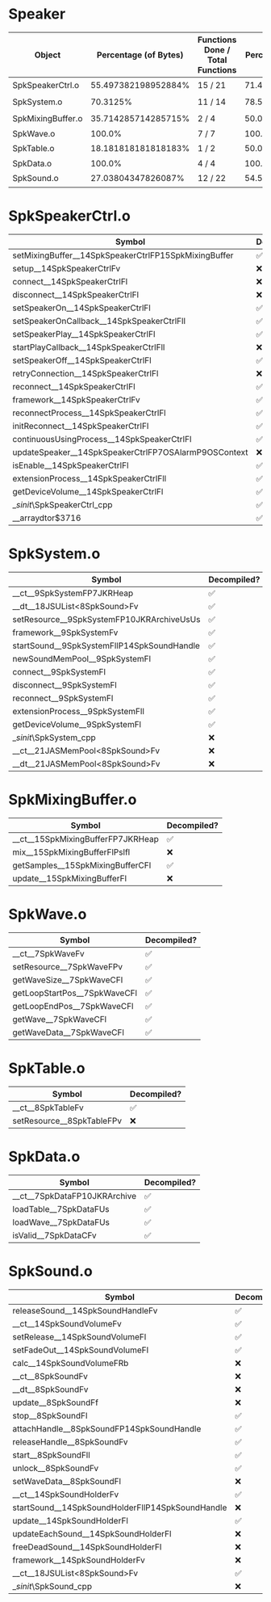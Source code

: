 # Speaker
| Object | Percentage (of Bytes) | Functions Done / Total Functions | Percentage (Functions) | Status 
| ------------- | ------------- | ------------- | ------------- | ------------- 
| SpkSpeakerCtrl.o | 55.497382198952884% | 15 / 21 | 71.42857142857143% | :eight_pointed_black_star: 
| SpkSystem.o | 70.3125% | 11 / 14 | 78.57142857142857% | :eight_pointed_black_star: 
| SpkMixingBuffer.o | 35.714285714285715% | 2 / 4 | 50.0% | :eight_pointed_black_star: 
| SpkWave.o | 100.0% | 7 / 7 | 100.0% | :white_check_mark: 
| SpkTable.o | 18.181818181818183% | 1 / 2 | 50.0% | :eight_pointed_black_star: 
| SpkData.o | 100.0% | 4 / 4 | 100.0% | :white_check_mark: 
| SpkSound.o | 27.03804347826087% | 12 / 22 | 54.54545454545454% | :eight_pointed_black_star: 


# SpkSpeakerCtrl.o
| Symbol | Decompiled? |
| ------------- | ------------- |
| setMixingBuffer__14SpkSpeakerCtrlFP15SpkMixingBuffer | :white_check_mark: |
| setup__14SpkSpeakerCtrlFv | :x: |
| connect__14SpkSpeakerCtrlFl | :x: |
| disconnect__14SpkSpeakerCtrlFl | :x: |
| setSpeakerOn__14SpkSpeakerCtrlFl | :white_check_mark: |
| setSpeakerOnCallback__14SpkSpeakerCtrlFll | :white_check_mark: |
| setSpeakerPlay__14SpkSpeakerCtrlFl | :white_check_mark: |
| startPlayCallback__14SpkSpeakerCtrlFll | :x: |
| setSpeakerOff__14SpkSpeakerCtrlFl | :white_check_mark: |
| retryConnection__14SpkSpeakerCtrlFl | :x: |
| reconnect__14SpkSpeakerCtrlFl | :white_check_mark: |
| framework__14SpkSpeakerCtrlFv | :white_check_mark: |
| reconnectProcess__14SpkSpeakerCtrlFl | :white_check_mark: |
| initReconnect__14SpkSpeakerCtrlFl | :white_check_mark: |
| continuousUsingProcess__14SpkSpeakerCtrlFl | :white_check_mark: |
| updateSpeaker__14SpkSpeakerCtrlFP7OSAlarmP9OSContext | :x: |
| isEnable__14SpkSpeakerCtrlFl | :white_check_mark: |
| extensionProcess__14SpkSpeakerCtrlFll | :white_check_mark: |
| getDeviceVolume__14SpkSpeakerCtrlFl | :white_check_mark: |
| __sinit_\SpkSpeakerCtrl_cpp | :white_check_mark: |
| __arraydtor$3716 | :white_check_mark: |


# SpkSystem.o
| Symbol | Decompiled? |
| ------------- | ------------- |
| __ct__9SpkSystemFP7JKRHeap | :white_check_mark: |
| __dt__18JSUList&lt;8SpkSound&gt;Fv | :white_check_mark: |
| setResource__9SpkSystemFP10JKRArchiveUsUs | :white_check_mark: |
| framework__9SpkSystemFv | :white_check_mark: |
| startSound__9SpkSystemFllP14SpkSoundHandle | :white_check_mark: |
| newSoundMemPool__9SpkSystemFl | :white_check_mark: |
| connect__9SpkSystemFl | :white_check_mark: |
| disconnect__9SpkSystemFl | :white_check_mark: |
| reconnect__9SpkSystemFl | :white_check_mark: |
| extensionProcess__9SpkSystemFll | :white_check_mark: |
| getDeviceVolume__9SpkSystemFl | :white_check_mark: |
| __sinit_\SpkSystem_cpp | :x: |
| __ct__21JASMemPool&lt;8SpkSound&gt;Fv | :x: |
| __dt__21JASMemPool&lt;8SpkSound&gt;Fv | :x: |


# SpkMixingBuffer.o
| Symbol | Decompiled? |
| ------------- | ------------- |
| __ct__15SpkMixingBufferFP7JKRHeap | :white_check_mark: |
| mix__15SpkMixingBufferFlPslfl | :x: |
| getSamples__15SpkMixingBufferCFl | :white_check_mark: |
| update__15SpkMixingBufferFl | :x: |


# SpkWave.o
| Symbol | Decompiled? |
| ------------- | ------------- |
| __ct__7SpkWaveFv | :white_check_mark: |
| setResource__7SpkWaveFPv | :white_check_mark: |
| getWaveSize__7SpkWaveCFl | :white_check_mark: |
| getLoopStartPos__7SpkWaveCFl | :white_check_mark: |
| getLoopEndPos__7SpkWaveCFl | :white_check_mark: |
| getWave__7SpkWaveCFl | :white_check_mark: |
| getWaveData__7SpkWaveCFl | :white_check_mark: |


# SpkTable.o
| Symbol | Decompiled? |
| ------------- | ------------- |
| __ct__8SpkTableFv | :white_check_mark: |
| setResource__8SpkTableFPv | :x: |


# SpkData.o
| Symbol | Decompiled? |
| ------------- | ------------- |
| __ct__7SpkDataFP10JKRArchive | :white_check_mark: |
| loadTable__7SpkDataFUs | :white_check_mark: |
| loadWave__7SpkDataFUs | :white_check_mark: |
| isValid__7SpkDataCFv | :white_check_mark: |


# SpkSound.o
| Symbol | Decompiled? |
| ------------- | ------------- |
| releaseSound__14SpkSoundHandleFv | :white_check_mark: |
| __ct__14SpkSoundVolumeFv | :white_check_mark: |
| setRelease__14SpkSoundVolumeFl | :white_check_mark: |
| setFadeOut__14SpkSoundVolumeFl | :white_check_mark: |
| calc__14SpkSoundVolumeFRb | :x: |
| __ct__8SpkSoundFv | :x: |
| __dt__8SpkSoundFv | :x: |
| update__8SpkSoundFf | :x: |
| stop__8SpkSoundFl | :white_check_mark: |
| attachHandle__8SpkSoundFP14SpkSoundHandle | :white_check_mark: |
| releaseHandle__8SpkSoundFv | :white_check_mark: |
| start__8SpkSoundFll | :white_check_mark: |
| unlock__8SpkSoundFv | :white_check_mark: |
| setWaveData__8SpkSoundFl | :x: |
| __ct__14SpkSoundHolderFv | :white_check_mark: |
| startSound__14SpkSoundHolderFllP14SpkSoundHandle | :x: |
| update__14SpkSoundHolderFl | :white_check_mark: |
| updateEachSound__14SpkSoundHolderFl | :x: |
| freeDeadSound__14SpkSoundHolderFl | :x: |
| framework__14SpkSoundHolderFv | :x: |
| __ct__18JSUList&lt;8SpkSound&gt;Fv | :white_check_mark: |
| __sinit_\SpkSound_cpp | :x: |


